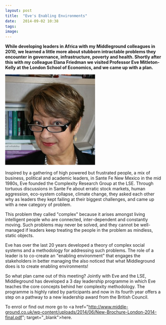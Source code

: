 ```yaml
---
layout: post
title:  "Eve's Enabling Environments"
date:   2014-09-02 10:38
tags: 
image:
---
```


**While developing leaders in Africa with my Middleground colleagues in 2010, we learned a little more about stubborn intractable problems they encounter in governance, infrastructure, poverty and health. Shortly after this with my colleague Elana Friedman we visited Professor Eve Mitleton-Kelly at the London School of Economics, and we came up with a plan.**

![](/libb/images/eve.jpg)

Inspired by a gathering of high powered but frustrated people, a mix of business, political and academic leaders, in Sante Fe New Mexico in the mid 1980s, Eve founded the Complexity Research Group at the LSE. Through tortuous discussions in Sante Fe about erratic stock markets, human aggression, eco-system collapse, climate change, they asked each other why as leaders they kept failing at their biggest challenges, and came up with a new category of problem. 

This problem they called "complex" because it arises amongst living intelligent people who are connected, inter-dependent and constantly moving. Such problems may never be solved, and they cannot be well-managed if leaders keep treating the people in the problem as mindless, static objects.   

Eve has over the last 20 years developed a theory of complex social systems and a methodology for addressing such problems. The role of a leader is to co-create an "enabling environment" that engages the stakeholders in better managing the also noticed that what Middleground does is to create enabling environments!

So what plan came out of this meeting? Jointly with Eve and the LSE, Middleground has developed a 3 day leadership programme in which Eve teaches the core concepts behind her complexity methodology. The programme is highly rated by participants and now in its fourth year offers a step on a pathway to a new leadership award from the British Council. 

To enrol or find out more go to <a href="http://www.middle-ground.co.uk/wp-content/uploads/2014/06/New-Brochure-London-2014-final.pdf"; target="_blank">here. </a>
